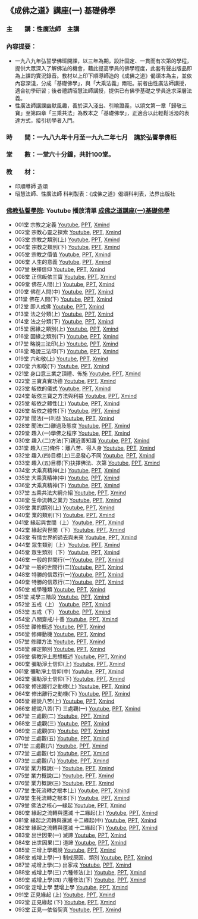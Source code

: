 ## 《成佛之道》講座(一) 基礎佛學

### 主　　講：性廣法師　主講
### 內容提要：
* 一九八九年弘誓學佛班開課，以三年為期，設計固定、一貫而有次第的學程，提供大眾深入了解佛法的機會，藉此提高學員的佛學程度，此套有聲出版品即為上課的實況錄音。教材以上印下順導師造的《成佛之道》偈頌本為主，並依內容深淺，分成「基礎佛學」，與「大乘法義」兩班。前者由性廣法師講授，適合初學研習；後者禮請昭慧法師講授，提供已有佛學基礎之學員進求深層法義。
* 性廣法師講課幽默風趣，善於深入淺出、引喻證義，以頌文第一章「歸敬三寶」至第四章「三乘共法」為教本之「基礎佛學」，正適合以此輕鬆活潑的表達方式，接引初學者入門。

### 時　　間：一九八九年十月至一九九二年七月　講於弘誓學佛班
### 堂　　數：一堂六十分鐘，共計100堂。 
### 教　　材：
* 印順導師 造頌
* 昭慧法師、性廣法師 科判製表：《成佛之道》偈頌科判表，法界出版社
### [佛教弘誓學院](https://www.hongshi.org.tw/): Youtube 播放清單 [成佛之道講座(一)基礎佛學](https://www.youtube.com/playlist?list=PL2VfEBb-UyryY3VUm8r8p74Dm0vH67p5r)
* 001堂 宗教之定義 [Youtube](https://youtu.be/3amaK-rxFLw), [PPT](https://github.com/jlong2024/The-Way-to-Buddhahood-1/raw/main/001/%E5%9F%BA%E7%A4%8E%E4%BD%9B%E5%AD%B8001.pptx), [Xmind](https://github.com/jlong2024/The-Way-to-Buddhahood-1/raw/main/001/%E5%9F%BA%E7%A4%8E%E4%BD%9B%E5%AD%B8001.xmind)
* 002堂 宗教心靈之探索 [Youtube](https://youtu.be/sxy_eNiKc9w), [PPT](https://github.com/jlong2024/The-Way-to-Buddhahood-1/raw/main/002/%E5%9F%BA%E7%A4%8E%E4%BD%9B%E5%AD%B8002.pptx), [Xmind](https://github.com/jlong2024/The-Way-to-Buddhahood-1/raw/main/002/%E5%9F%BA%E7%A4%8E%E4%BD%9B%E5%AD%B8002.xmind)
* 003堂 宗教之類別(上) [Youtube](https://youtu.be/xSEFcyVpC_g), [PPT](https://github.com/jlong2024/The-Way-to-Buddhahood-1/raw/main/003/%E5%9F%BA%E7%A4%8E%E4%BD%9B%E5%AD%B8003.pptx), [Xmind](https://github.com/jlong2024/The-Way-to-Buddhahood-1/raw/main/003/%E5%9F%BA%E7%A4%8E%E4%BD%9B%E5%AD%B8003.xmind)
* 004堂 宗教之類別(下) [Youtube](https://youtu.be/gPlcBUtIqZQ), [PPT](https://github.com/jlong2024/The-Way-to-Buddhahood-1/raw/main/004/%E5%9F%BA%E7%A4%8E%E4%BD%9B%E5%AD%B8004.pptx), [Xmind](https://github.com/jlong2024/The-Way-to-Buddhahood-1/raw/main/004/%E5%9F%BA%E7%A4%8E%E4%BD%9B%E5%AD%B8004.xmind)
* 005堂 宗教之價值 [Youtube](https://youtu.be/-Lxmmp5lMHo), [PPT](https://github.com/jlong2024/The-Way-to-Buddhahood-1/raw/main/005/%E5%9F%BA%E7%A4%8E%E4%BD%9B%E5%AD%B8005.pptx), [Xmind](https://github.com/jlong2024/The-Way-to-Buddhahood-1/raw/main/005/%E5%9F%BA%E7%A4%8E%E4%BD%9B%E5%AD%B8005.xmind)
* 006堂 人生的意義 [Youtube](https://youtu.be/tOXcU1yOQJw), [PPT](https://github.com/jlong2024/The-Way-to-Buddhahood-1/raw/main/006/%E5%9F%BA%E7%A4%8E%E4%BD%9B%E5%AD%B8006.pptx), [Xmind](https://github.com/jlong2024/The-Way-to-Buddhahood-1/raw/main/006/%E5%9F%BA%E7%A4%8E%E4%BD%9B%E5%AD%B8006.xmind)
* 007堂 抉擇信仰 [Youtube](https://youtu.be/8-iGCrLkbi0), [PPT](https://github.com/jlong2024/The-Way-to-Buddhahood-1/raw/main/007/%E5%9F%BA%E7%A4%8E%E4%BD%9B%E5%AD%B8007.pptx), [Xmind](https://github.com/jlong2024/The-Way-to-Buddhahood-1/raw/main/007/%E5%9F%BA%E7%A4%8E%E4%BD%9B%E5%AD%B8007.xmind)
* 008堂 正信皈依三寶 [Youtube](https://youtu.be/_1lxM2M2kRI), [PPT](https://github.com/jlong2024/The-Way-to-Buddhahood-1/raw/main/008/%E5%9F%BA%E7%A4%8E%E4%BD%9B%E5%AD%B8008.pptx), [Xmind](https://github.com/jlong2024/The-Way-to-Buddhahood-1/raw/main/008/%E5%9F%BA%E7%A4%8E%E4%BD%9B%E5%AD%B8008.xmind)
* 009堂 佛在人間(上) [Youtube](https://youtu.be/WIvz_nQAt5U), [PPT](https://github.com/jlong2024/The-Way-to-Buddhahood-1/raw/main/009/%E5%9F%BA%E7%A4%8E%E4%BD%9B%E5%AD%B8009.pptx), [Xmind](https://github.com/jlong2024/The-Way-to-Buddhahood-1/raw/main/009/%E5%9F%BA%E7%A4%8E%E4%BD%9B%E5%AD%B8009.xmind)
* 010堂 佛在人間(中) [Youtube](https://youtu.be/jD8wrgdZ9oE), [PPT](https://github.com/jlong2024/The-Way-to-Buddhahood-1/raw/main/010/%E5%9F%BA%E7%A4%8E%E4%BD%9B%E5%AD%B8010.pptx), [Xmind](https://github.com/jlong2024/The-Way-to-Buddhahood-1/raw/main/010/%E5%9F%BA%E7%A4%8E%E4%BD%9B%E5%AD%B8010.xmind)
* 011堂 佛在人間(下) [Youtube](https://youtu.be/A0HiV_TTZvA), [PPT](https://github.com/jlong2024/The-Way-to-Buddhahood-1/raw/main/011/%E5%9F%BA%E7%A4%8E%E4%BD%9B%E5%AD%B8011.pptx), [Xmind](https://github.com/jlong2024/The-Way-to-Buddhahood-1/raw/main/011/%E5%9F%BA%E7%A4%8E%E4%BD%9B%E5%AD%B8011.xmind)
* 012堂 即人成佛 [Youtube](https://youtu.be/owXZShLTj4g), [PPT](https://github.com/jlong2024/The-Way-to-Buddhahood-1/raw/main/012/%E5%9F%BA%E7%A4%8E%E4%BD%9B%E5%AD%B8012.pptx), [Xmind](https://github.com/jlong2024/The-Way-to-Buddhahood-1/raw/main/012/%E5%9F%BA%E7%A4%8E%E4%BD%9B%E5%AD%B8012.xmind)
* 013堂 法之分類(上) [Youtube](https://youtu.be/3IvTO-dYJsI), [PPT](https://github.com/jlong2024/The-Way-to-Buddhahood-1/raw/main/013/%E5%9F%BA%E7%A4%8E%E4%BD%9B%E5%AD%B8013.pptx), [Xmind](https://github.com/jlong2024/The-Way-to-Buddhahood-1/raw/main/013/%E5%9F%BA%E7%A4%8E%E4%BD%9B%E5%AD%B8013.xmind)
* 014堂 法之分類(下) [Youtube](https://youtu.be/OtUfVsW8N8c), [PPT](https://github.com/jlong2024/The-Way-to-Buddhahood-1/raw/main/014/%E5%9F%BA%E7%A4%8E%E4%BD%9B%E5%AD%B8014.pptx), [Xmind](https://github.com/jlong2024/The-Way-to-Buddhahood-1/raw/main/014/%E5%9F%BA%E7%A4%8E%E4%BD%9B%E5%AD%B8014.xmind)
* 015堂 因緣之類別(上) [Youtube](https://youtu.be/ZYAPybOEbhM), [PPT](https://github.com/jlong2024/The-Way-to-Buddhahood-1/raw/main/015/%E5%9F%BA%E7%A4%8E%E4%BD%9B%E5%AD%B8015.pptx), [Xmind](https://github.com/jlong2024/The-Way-to-Buddhahood-1/raw/main/015/%E5%9F%BA%E7%A4%8E%E4%BD%9B%E5%AD%B8015.xmind)
* 016堂 因緣之類別(下) [Youtube](https://youtu.be/UiuFaVb1oC0), [PPT](https://github.com/jlong2024/The-Way-to-Buddhahood-1/raw/main/016/%E5%9F%BA%E7%A4%8E%E4%BD%9B%E5%AD%B8016.pptx), [Xmind](https://github.com/jlong2024/The-Way-to-Buddhahood-1/raw/main/016/%E5%9F%BA%E7%A4%8E%E4%BD%9B%E5%AD%B8016.xmind)
* 017堂 略說三法印(上) [Youtube](https://youtu.be/RG0YpsuROa8), [PPT](https://github.com/jlong2024/The-Way-to-Buddhahood-1/raw/main/017/%E5%9F%BA%E7%A4%8E%E4%BD%9B%E5%AD%B8017.pptx), [Xmind](https://github.com/jlong2024/The-Way-to-Buddhahood-1/raw/main/017/%E5%9F%BA%E7%A4%8E%E4%BD%9B%E5%AD%B8017.xmind)
* 018堂 略說三法印(下) [Youtube](https://youtu.be/chnJ4Nja0iw), [PPT](https://github.com/jlong2024/The-Way-to-Buddhahood-1/raw/main/018/%E5%9F%BA%E7%A4%8E%E4%BD%9B%E5%AD%B8018.pptx), [Xmind](https://github.com/jlong2024/The-Way-to-Buddhahood-1/raw/main/018/%E5%9F%BA%E7%A4%8E%E4%BD%9B%E5%AD%B8018.xmind)
* 019堂 六和敬(上) [Youtube](https://youtu.be/Btx6XhyGeEM), [PPT](https://github.com/jlong2024/The-Way-to-Buddhahood-1/raw/main/019/%E5%9F%BA%E7%A4%8E%E4%BD%9B%E5%AD%B8019.pptx), [Xmind](https://github.com/jlong2024/The-Way-to-Buddhahood-1/raw/main/019/%E5%9F%BA%E7%A4%8E%E4%BD%9B%E5%AD%B8019.xmind)
* 020堂 六和敬(下) [Youtube](https://youtu.be/fDxIRisJZXQ), [PPT](https://github.com/jlong2024/The-Way-to-Buddhahood-1/raw/main/020/%E5%9F%BA%E7%A4%8E%E4%BD%9B%E5%AD%B8020.pptx), [Xmind](https://github.com/jlong2024/The-Way-to-Buddhahood-1/raw/main/020/%E5%9F%BA%E7%A4%8E%E4%BD%9B%E5%AD%B8020.xmind)
* 021堂 身口意三業之頂禮、佈施 [Youtube](https://youtu.be/0UoZO58trLM), [PPT](https://github.com/jlong2024/The-Way-to-Buddhahood-1/raw/main/021/%E5%9F%BA%E7%A4%8E%E4%BD%9B%E5%AD%B8021.pptx), [Xmind](https://github.com/jlong2024/The-Way-to-Buddhahood-1/raw/main/021/%E5%9F%BA%E7%A4%8E%E4%BD%9B%E5%AD%B8021.xmind)
* 022堂 三寶真實功德 [Youtube](https://youtu.be/cuoXL80-15k), [PPT](https://github.com/jlong2024/The-Way-to-Buddhahood-1/raw/main/022/%E5%9F%BA%E7%A4%8E%E4%BD%9B%E5%AD%B8022.pptx), [Xmind](https://github.com/jlong2024/The-Way-to-Buddhahood-1/raw/main/022/%E5%9F%BA%E7%A4%8E%E4%BD%9B%E5%AD%B8022.xmind)
* 023堂 皈依的儀式 [Youtube](https://youtu.be/88CKVDY2mq8), [PPT](https://github.com/jlong2024/The-Way-to-Buddhahood-1/raw/main/023/%E5%9F%BA%E7%A4%8E%E4%BD%9B%E5%AD%B8023.pptx), [Xmind](https://github.com/jlong2024/The-Way-to-Buddhahood-1/raw/main/023/%E5%9F%BA%E7%A4%8E%E4%BD%9B%E5%AD%B8023.xmind)
* 024堂 皈依三寶之方法與利益 [Youtube](https://youtu.be/Kdk_Nu_YzSg), [PPT](https://github.com/jlong2024/The-Way-to-Buddhahood-1/raw/main/024/%E5%9F%BA%E7%A4%8E%E4%BD%9B%E5%AD%B8024.pptx), [Xmind](https://github.com/jlong2024/The-Way-to-Buddhahood-1/raw/main/024/%E5%9F%BA%E7%A4%8E%E4%BD%9B%E5%AD%B8024.xmind)
* 025堂 皈依之體性(上) [Youtube](https://youtu.be/Hty9P7uPEms), [PPT](https://github.com/jlong2024/The-Way-to-Buddhahood-1/raw/main/025/%E5%9F%BA%E7%A4%8E%E4%BD%9B%E5%AD%B8025.pptx), [Xmind](https://github.com/jlong2024/The-Way-to-Buddhahood-1/raw/main/025/%E5%9F%BA%E7%A4%8E%E4%BD%9B%E5%AD%B8025.xmind)
* 026堂 皈依之體性(下) [Youtube](https://youtu.be/Zj4ahVBkqVs), [PPT](https://github.com/jlong2024/The-Way-to-Buddhahood-1/raw/main/026/%E5%9F%BA%E7%A4%8E%E4%BD%9B%E5%AD%B8026.pptx), [Xmind](https://github.com/jlong2024/The-Way-to-Buddhahood-1/raw/main/026/%E5%9F%BA%E7%A4%8E%E4%BD%9B%E5%AD%B8026.xmind)
* 027堂 聞法(一)利益 [Youtube](https://youtu.be/DToyXZTUiDk), [PPT](https://github.com/jlong2024/The-Way-to-Buddhahood-1/raw/main/027/%E5%9F%BA%E7%A4%8E%E4%BD%9B%E5%AD%B8027.pptx), [Xmind](https://github.com/jlong2024/The-Way-to-Buddhahood-1/raw/main/027/%E5%9F%BA%E7%A4%8E%E4%BD%9B%E5%AD%B8027.xmind)
* 028堂 聞法(二)離過及態度 [Youtube](https://youtu.be/3GylQCQHbdo), [PPT](https://github.com/jlong2024/The-Way-to-Buddhahood-1/raw/main/028/%E5%9F%BA%E7%A4%8E%E4%BD%9B%E5%AD%B8028.pptx), [Xmind](https://github.com/jlong2024/The-Way-to-Buddhahood-1/raw/main/028/%E5%9F%BA%E7%A4%8E%E4%BD%9B%E5%AD%B8028.xmind)
* 029堂 趣入(一)學佛之程序 [Youtube](https://youtu.be/I71blNol-YM), [PPT](https://github.com/jlong2024/The-Way-to-Buddhahood-1/raw/main/029/%E5%9F%BA%E7%A4%8E%E4%BD%9B%E5%AD%B8029.pptx), [Xmind](https://github.com/jlong2024/The-Way-to-Buddhahood-1/raw/main/029/%E5%9F%BA%E7%A4%8E%E4%BD%9B%E5%AD%B8029.xmind)
* 030堂 趣入(二)方法(下)親近善知識 [Youtube](https://youtu.be/NrPiDFoqTK0), [PPT](https://github.com/jlong2024/The-Way-to-Buddhahood-1/raw/main/030/%E5%9F%BA%E7%A4%8E%E4%BD%9B%E5%AD%B8030.pptx), [Xmind](https://github.com/jlong2024/The-Way-to-Buddhahood-1/raw/main/030/%E5%9F%BA%E7%A4%8E%E4%BD%9B%E5%AD%B8030.xmind)
* 031堂 趣入(三)條件：離八苦、得人身 [Youtube](https://youtu.be/T8dPoviUFX8), [PPT](https://github.com/jlong2024/The-Way-to-Buddhahood-1/raw/main/031/%E5%9F%BA%E7%A4%8E%E4%BD%9B%E5%AD%B8031.pptx), [Xmind](https://github.com/jlong2024/The-Way-to-Buddhahood-1/raw/main/031/%E5%9F%BA%E7%A4%8E%E4%BD%9B%E5%AD%B8031.xmind)
* 032堂 趣入(四)目標(上)三品發心不同 [Youtube](https://youtu.be/RT_EjyZ5oHE), [PPT](https://github.com/jlong2024/The-Way-to-Buddhahood-1/raw/main/032/%E5%9F%BA%E7%A4%8E%E4%BD%9B%E5%AD%B8032.pptx), [Xmind](https://github.com/jlong2024/The-Way-to-Buddhahood-1/raw/main/032/%E5%9F%BA%E7%A4%8E%E4%BD%9B%E5%AD%B8032.xmind)
* 033堂 趣入(五)目標(下)抉擇佛法、次第 [Youtube](https://youtu.be/w0cpPTWrWS4), [PPT](https://github.com/jlong2024/The-Way-to-Buddhahood-1/raw/main/033/%E5%9F%BA%E7%A4%8E%E4%BD%9B%E5%AD%B8033.pptx), [Xmind](https://github.com/jlong2024/The-Way-to-Buddhahood-1/raw/main/033/%E5%9F%BA%E7%A4%8E%E4%BD%9B%E5%AD%B8033.xmind)
* 034堂 大乘真精神(上) [Youtube](https://youtu.be/5Z3M8ed3jtQ), [PPT](https://github.com/jlong2024/The-Way-to-Buddhahood-1/raw/main/034/%E5%9F%BA%E7%A4%8E%E4%BD%9B%E5%AD%B8034.pptx), [Xmind](https://github.com/jlong2024/The-Way-to-Buddhahood-1/raw/main/034/%E5%9F%BA%E7%A4%8E%E4%BD%9B%E5%AD%B8034.xmind)
* 035堂 大乘真精神(中) [Youtube](https://youtu.be/AjFAyfnBrdQ), [PPT](https://github.com/jlong2024/The-Way-to-Buddhahood-1/raw/main/035/%E5%9F%BA%E7%A4%8E%E4%BD%9B%E5%AD%B8035.pptx), [Xmind](https://github.com/jlong2024/The-Way-to-Buddhahood-1/raw/main/035/%E5%9F%BA%E7%A4%8E%E4%BD%9B%E5%AD%B8035.xmind)
* 036堂 大乘真精神(下) [Youtube](https://youtu.be/LULEZ9GqGVs), [PPT](https://github.com/jlong2024/The-Way-to-Buddhahood-1/raw/main/036/%E5%9F%BA%E7%A4%8E%E4%BD%9B%E5%AD%B8036.pptx), [Xmind](https://github.com/jlong2024/The-Way-to-Buddhahood-1/raw/main/036/%E5%9F%BA%E7%A4%8E%E4%BD%9B%E5%AD%B8036.xmind)
* 037堂 五乘共法大綱介紹 [Youtube](https://youtu.be/JZQKOHWJzGI), [PPT](https://github.com/jlong2024/The-Way-to-Buddhahood-1/raw/main/037/%E5%9F%BA%E7%A4%8E%E4%BD%9B%E5%AD%B8037.pptx), [Xmind](https://github.com/jlong2024/The-Way-to-Buddhahood-1/raw/main/037/%E5%9F%BA%E7%A4%8E%E4%BD%9B%E5%AD%B8037.xmind)
* 038堂 生命流轉之業力 [Youtube](https://youtu.be/786KRDZfXNA), [PPT](https://github.com/jlong2024/The-Way-to-Buddhahood-1/raw/main/038/%E5%9F%BA%E7%A4%8E%E4%BD%9B%E5%AD%B8038.pptx), [Xmind](https://github.com/jlong2024/The-Way-to-Buddhahood-1/raw/main/038/%E5%9F%BA%E7%A4%8E%E4%BD%9B%E5%AD%B8038.xmind)
* 039堂 業的類別(上) [Youtube](https://youtu.be/nCoDthzJSe8), [PPT](https://github.com/jlong2024/The-Way-to-Buddhahood-1/raw/main/039/%E5%9F%BA%E7%A4%8E%E4%BD%9B%E5%AD%B8039.pptx), [Xmind](https://github.com/jlong2024/The-Way-to-Buddhahood-1/raw/main/039/%E5%9F%BA%E7%A4%8E%E4%BD%9B%E5%AD%B8039.xmind)
* 040堂 業的類別(下) [Youtube](https://youtu.be/kiPSlAI6fSQ), [PPT](https://github.com/jlong2024/The-Way-to-Buddhahood-1/raw/main/040/%E5%9F%BA%E7%A4%8E%E4%BD%9B%E5%AD%B8040.pptx), [Xmind](https://github.com/jlong2024/The-Way-to-Buddhahood-1/raw/main/040/%E5%9F%BA%E7%A4%8E%E4%BD%9B%E5%AD%B8040.xmind)
* 041堂 緣起與世間（上）[Youtube](https://youtu.be/9hTQzgyqiKc), [PPT](https://github.com/jlong2024/The-Way-to-Buddhahood-1/raw/main/041/%E5%9F%BA%E7%A4%8E%E4%BD%9B%E5%AD%B8041.pptx), [Xmind](https://github.com/jlong2024/The-Way-to-Buddhahood-1/raw/main/041/%E5%9F%BA%E7%A4%8E%E4%BD%9B%E5%AD%B8041.xmind)
* 042堂 緣起與世間（下）[Youtube](https://youtu.be/-CZnh1KvYac), [PPT](https://github.com/jlong2024/The-Way-to-Buddhahood-1/raw/main/042/%E5%9F%BA%E7%A4%8E%E4%BD%9B%E5%AD%B8042.pptx), [Xmind](https://github.com/jlong2024/The-Way-to-Buddhahood-1/raw/main/042/%E5%9F%BA%E7%A4%8E%E4%BD%9B%E5%AD%B8042.xmind)
* 043堂 有情世界的過去與未來 [Youtube](https://youtu.be/Vqy-11Slq8s), [PPT](https://github.com/jlong2024/The-Way-to-Buddhahood-1/raw/main/043/%E5%9F%BA%E7%A4%8E%E4%BD%9B%E5%AD%B8043.pptx), [Xmind](https://github.com/jlong2024/The-Way-to-Buddhahood-1/raw/main/043/%E5%9F%BA%E7%A4%8E%E4%BD%9B%E5%AD%B8043.xmind)
* 044堂 眾生類別（上）[Youtube](https://youtu.be/0pPjMDu0Yk8), [PPT](https://github.com/jlong2024/The-Way-to-Buddhahood-1/raw/main/044/%E5%9F%BA%E7%A4%8E%E4%BD%9B%E5%AD%B8044.pptx), [Xmind](https://github.com/jlong2024/The-Way-to-Buddhahood-1/raw/main/044/%E5%9F%BA%E7%A4%8E%E4%BD%9B%E5%AD%B8044.xmind)
* 045堂 眾生類別（下）[Youtube](https://youtu.be/UVi4cfHqCTM), [PPT](https://github.com/jlong2024/The-Way-to-Buddhahood-1/raw/main/045/%E5%9F%BA%E7%A4%8E%E4%BD%9B%E5%AD%B8045.pptx), [Xmind](https://github.com/jlong2024/The-Way-to-Buddhahood-1/raw/main/045/%E5%9F%BA%E7%A4%8E%E4%BD%9B%E5%AD%B8045.xmind)
* 046堂 一般的世間行(一)[Youtube](https://youtu.be/_YWS5KcyBYY), [PPT](https://github.com/jlong2024/The-Way-to-Buddhahood-1/raw/main/046/%E5%9F%BA%E7%A4%8E%E4%BD%9B%E5%AD%B8046.pptx), [Xmind](https://github.com/jlong2024/The-Way-to-Buddhahood-1/raw/main/046/%E5%9F%BA%E7%A4%8E%E4%BD%9B%E5%AD%B8046.xmind)
* 047堂 一般的世間行(二)[Youtube](https://youtu.be/eAjyKQ8rEiA), [PPT](https://github.com/jlong2024/The-Way-to-Buddhahood-1/raw/main/047/%E5%9F%BA%E7%A4%8E%E4%BD%9B%E5%AD%B8047.pptx), [Xmind](https://github.com/jlong2024/The-Way-to-Buddhahood-1/raw/main/047/%E5%9F%BA%E7%A4%8E%E4%BD%9B%E5%AD%B8047.xmind)
* 048堂 特勝的信眾行(一)[Youtube](https://youtu.be/4D2JpzdIN-U), [PPT](https://github.com/jlong2024/The-Way-to-Buddhahood-1/raw/main/048/%E5%9F%BA%E7%A4%8E%E4%BD%9B%E5%AD%B8048.pptx), [Xmind](https://github.com/jlong2024/The-Way-to-Buddhahood-1/raw/main/048/%E5%9F%BA%E7%A4%8E%E4%BD%9B%E5%AD%B8048.xmind)
* 049堂 特勝的信眾行(二)[Youtube](https://youtu.be/cIwok8tqGig), [PPT](https://github.com/jlong2024/The-Way-to-Buddhahood-1/raw/main/049/%E5%9F%BA%E7%A4%8E%E4%BD%9B%E5%AD%B8049.pptx), [Xmind](https://github.com/jlong2024/The-Way-to-Buddhahood-1/raw/main/049/%E5%9F%BA%E7%A4%8E%E4%BD%9B%E5%AD%B8049.xmind)
* 050堂 戒學種類 [Youtube](https://youtu.be/PNLaBWqEXww), [PPT](https://github.com/jlong2024/The-Way-to-Buddhahood-1/raw/main/050/%E5%9F%BA%E7%A4%8E%E4%BD%9B%E5%AD%B8050.pptx), [Xmind](https://github.com/jlong2024/The-Way-to-Buddhahood-1/raw/main/050/%E5%9F%BA%E7%A4%8E%E4%BD%9B%E5%AD%B8050.xmind)
* 051堂 戒學三階段 [Youtube](https://youtu.be/hXN135GNQ7E), [PPT](https://github.com/jlong2024/The-Way-to-Buddhahood-1/raw/main/051/%E5%9F%BA%E7%A4%8E%E4%BD%9B%E5%AD%B8051.pptx), [Xmind](https://github.com/jlong2024/The-Way-to-Buddhahood-1/raw/main/051/%E5%9F%BA%E7%A4%8E%E4%BD%9B%E5%AD%B8051.xmind)
* 052堂 五戒（上） [Youtube](https://youtu.be/STz0xahaup8), [PPT](https://github.com/jlong2024/The-Way-to-Buddhahood-1/raw/main/052/%E5%9F%BA%E7%A4%8E%E4%BD%9B%E5%AD%B8052.pptx), [Xmind](https://github.com/jlong2024/The-Way-to-Buddhahood-1/raw/main/052/%E5%9F%BA%E7%A4%8E%E4%BD%9B%E5%AD%B8052.xmind)
* 053堂 五戒（下） [Youtube](https://youtu.be/QjnXvGT8GQY), [PPT](https://github.com/jlong2024/The-Way-to-Buddhahood-1/raw/main/053/%E5%9F%BA%E7%A4%8E%E4%BD%9B%E5%AD%B8053.pptx), [Xmind](https://github.com/jlong2024/The-Way-to-Buddhahood-1/raw/main/053/%E5%9F%BA%E7%A4%8E%E4%BD%9B%E5%AD%B8053.xmind)
* 054堂 八關齋戒/十善 [Youtube](https://youtu.be/rXszEsTGO_E), [PPT](https://github.com/jlong2024/The-Way-to-Buddhahood-1/raw/main/054/%E5%9F%BA%E7%A4%8E%E4%BD%9B%E5%AD%B8054.pptx), [Xmind](https://github.com/jlong2024/The-Way-to-Buddhahood-1/raw/main/054/%E5%9F%BA%E7%A4%8E%E4%BD%9B%E5%AD%B8054.xmind)
* 055堂 禪修概述 [Youtube](https://youtu.be/1wTa1BGV4zo), [PPT](https://github.com/jlong2024/The-Way-to-Buddhahood-1/raw/main/055/%E5%9F%BA%E7%A4%8E%E4%BD%9B%E5%AD%B8055.pptx), [Xmind](https://github.com/jlong2024/The-Way-to-Buddhahood-1/raw/main/055/%E5%9F%BA%E7%A4%8E%E4%BD%9B%E5%AD%B8055.xmind)
* 056堂 修禪動機 [Youtube](https://youtu.be/MNbF7V6IXI0), [PPT](https://github.com/jlong2024/The-Way-to-Buddhahood-1/raw/main/056/%E5%9F%BA%E7%A4%8E%E4%BD%9B%E5%AD%B8056.pptx), [Xmind](https://github.com/jlong2024/The-Way-to-Buddhahood-1/raw/main/056/%E5%9F%BA%E7%A4%8E%E4%BD%9B%E5%AD%B8056.xmind)
* 057堂 修禪方法 [Youtube](https://youtu.be/giR-dCHPq0M), [PPT](https://github.com/jlong2024/The-Way-to-Buddhahood-1/raw/main/057/%E5%9F%BA%E7%A4%8E%E4%BD%9B%E5%AD%B8057.pptx), [Xmind](https://github.com/jlong2024/The-Way-to-Buddhahood-1/raw/main/057/%E5%9F%BA%E7%A4%8E%E4%BD%9B%E5%AD%B8057.xmind)
* 058堂 禪定類別 [Youtube](https://youtu.be/oKY_Ho4K-Is), [PPT](https://github.com/jlong2024/The-Way-to-Buddhahood-1/raw/main/058/%E5%9F%BA%E7%A4%8E%E4%BD%9B%E5%AD%B8058.pptx), [Xmind](https://github.com/jlong2024/The-Way-to-Buddhahood-1/raw/main/058/%E5%9F%BA%E7%A4%8E%E4%BD%9B%E5%AD%B8058.xmind)
* 059堂 佛教淨土思想概述 [Youtube](https://youtu.be/2imRxQsDVsI), [PPT](https://github.com/jlong2024/The-Way-to-Buddhahood-1/raw/main/059/%E5%9F%BA%E7%A4%8E%E4%BD%9B%E5%AD%B8059.pptx), [Xmind](https://github.com/jlong2024/The-Way-to-Buddhahood-1/raw/main/059/%E5%9F%BA%E7%A4%8E%E4%BD%9B%E5%AD%B8059.xmind)
* 060堂 彌勒淨土信仰(上) [Youtube](https://youtu.be/y2NN7H4NtAs), [PPT](https://github.com/jlong2024/The-Way-to-Buddhahood-1/raw/main/060/%E5%9F%BA%E7%A4%8E%E4%BD%9B%E5%AD%B8060.pptx), [Xmind](https://github.com/jlong2024/The-Way-to-Buddhahood-1/raw/main/060/%E5%9F%BA%E7%A4%8E%E4%BD%9B%E5%AD%B8060.xmind)
* 061堂 彌勒淨土信仰(中) [Youtube](https://youtu.be/-8VmlOGgXdA), [PPT](https://github.com/jlong2024/The-Way-to-Buddhahood-1/raw/main/061/%E5%9F%BA%E7%A4%8E%E4%BD%9B%E5%AD%B8061.pptx), [Xmind](https://github.com/jlong2024/The-Way-to-Buddhahood-1/raw/main/061/%E5%9F%BA%E7%A4%8E%E4%BD%9B%E5%AD%B8061.xmind)
* 062堂 彌勒淨土信仰(下) [Youtube](https://youtu.be/axJUFwQun98), [PPT](https://github.com/jlong2024/The-Way-to-Buddhahood-1/raw/main/062/%E5%9F%BA%E7%A4%8E%E4%BD%9B%E5%AD%B8062.pptx), [Xmind](https://github.com/jlong2024/The-Way-to-Buddhahood-1/raw/main/062/%E5%9F%BA%E7%A4%8E%E4%BD%9B%E5%AD%B8062.xmind)
* 063堂 修出離行之動機(上) [Youtube](https://youtu.be/kvWWs-iDq5A), [PPT](https://github.com/jlong2024/The-Way-to-Buddhahood-1/raw/main/063/%E5%9F%BA%E7%A4%8E%E4%BD%9B%E5%AD%B8063.pptx), [Xmind](https://github.com/jlong2024/The-Way-to-Buddhahood-1/raw/main/063/%E5%9F%BA%E7%A4%8E%E4%BD%9B%E5%AD%B8063.xmind)
* 064堂 修出離行之動機(下) [Youtube](https://youtu.be/7gBF1SSHyHQ), [PPT](https://github.com/jlong2024/The-Way-to-Buddhahood-1/raw/main/064/%E5%9F%BA%E7%A4%8E%E4%BD%9B%E5%AD%B8064.pptx), [Xmind](https://github.com/jlong2024/The-Way-to-Buddhahood-1/raw/main/064/%E5%9F%BA%E7%A4%8E%E4%BD%9B%E5%AD%B8064.xmind)
* 065堂 總說八苦(上) [Youtube](https://youtu.be/6sDIv4zpLu0), [PPT](https://github.com/jlong2024/The-Way-to-Buddhahood-1/raw/main/065/%E5%9F%BA%E7%A4%8E%E4%BD%9B%E5%AD%B8065.pptx), [Xmind](https://github.com/jlong2024/The-Way-to-Buddhahood-1/raw/main/065/%E5%9F%BA%E7%A4%8E%E4%BD%9B%E5%AD%B8065.xmind)
* 066堂 總說八苦(下) 三處觀(一) [Youtube](https://youtu.be/9iGUXGnfujw), [PPT](https://github.com/jlong2024/The-Way-to-Buddhahood-1/raw/main/066/%E5%9F%BA%E7%A4%8E%E4%BD%9B%E5%AD%B8066.pptx), [Xmind](https://github.com/jlong2024/The-Way-to-Buddhahood-1/raw/main/066/%E5%9F%BA%E7%A4%8E%E4%BD%9B%E5%AD%B8066.xmind)
* 067堂 三處觀(二) [Youtube](https://youtu.be/REPSeuGcbxE), [PPT](https://github.com/jlong2024/The-Way-to-Buddhahood-1/raw/main/067/%E5%9F%BA%E7%A4%8E%E4%BD%9B%E5%AD%B8067.pptx), [Xmind](https://github.com/jlong2024/The-Way-to-Buddhahood-1/raw/main/067/%E5%9F%BA%E7%A4%8E%E4%BD%9B%E5%AD%B8067.xmind)
* 068堂 三處觀(三) [Youtube](https://youtu.be/mvTatCeVB88), [PPT](https://github.com/jlong2024/The-Way-to-Buddhahood-1/raw/main/068/%E5%9F%BA%E7%A4%8E%E4%BD%9B%E5%AD%B8068.pptx), [Xmind](https://github.com/jlong2024/The-Way-to-Buddhahood-1/raw/main/068/%E5%9F%BA%E7%A4%8E%E4%BD%9B%E5%AD%B8068.xmind)
* 069堂 三處觀(四) [Youtube](https://youtu.be/s-Tz2bHnC8c), [PPT](https://github.com/jlong2024/The-Way-to-Buddhahood-1/raw/main/069/%E5%9F%BA%E7%A4%8E%E4%BD%9B%E5%AD%B8069.pptx), [Xmind](https://github.com/jlong2024/The-Way-to-Buddhahood-1/raw/main/069/%E5%9F%BA%E7%A4%8E%E4%BD%9B%E5%AD%B8069.xmind)
* 070堂 三處觀(五) [Youtube](https://youtu.be/GHdRNq1j9Ic), [PPT](https://github.com/jlong2024/The-Way-to-Buddhahood-1/raw/main/070/%E5%9F%BA%E7%A4%8E%E4%BD%9B%E5%AD%B8070.pptx), [Xmind](https://github.com/jlong2024/The-Way-to-Buddhahood-1/raw/main/070/%E5%9F%BA%E7%A4%8E%E4%BD%9B%E5%AD%B8070.xmind)
* 071堂 三處觀(六) [Youtube](https://youtu.be/QC4wIj_pwkk), [PPT](https://github.com/jlong2024/The-Way-to-Buddhahood-1/raw/main/071/%E5%9F%BA%E7%A4%8E%E4%BD%9B%E5%AD%B8071.pptx), [Xmind](https://github.com/jlong2024/The-Way-to-Buddhahood-1/raw/main/071/%E5%9F%BA%E7%A4%8E%E4%BD%9B%E5%AD%B8071.xmind)
* 072堂 三處觀(七) [Youtube](https://youtu.be/xqvqqa6kORs), [PPT](https://github.com/jlong2024/The-Way-to-Buddhahood-1/raw/main/072/%E5%9F%BA%E7%A4%8E%E4%BD%9B%E5%AD%B8072.pptx), [Xmind](https://github.com/jlong2024/The-Way-to-Buddhahood-1/raw/main/072/%E5%9F%BA%E7%A4%8E%E4%BD%9B%E5%AD%B8072.xmind)
* 073堂 三處觀(八) [Youtube](https://youtu.be/vyFJrogPF1I), [PPT](https://github.com/jlong2024/The-Way-to-Buddhahood-1/raw/main/073/%E5%9F%BA%E7%A4%8E%E4%BD%9B%E5%AD%B8073.pptx), [Xmind](https://github.com/jlong2024/The-Way-to-Buddhahood-1/raw/main/073/%E5%9F%BA%E7%A4%8E%E4%BD%9B%E5%AD%B8073.xmind)
* 074堂 業力概說(一) [Youtube](https://youtu.be/dGIgIXOYuFU), [PPT](https://github.com/jlong2024/The-Way-to-Buddhahood-1/raw/main/074/%E5%9F%BA%E7%A4%8E%E4%BD%9B%E5%AD%B8074.pptx), [Xmind](https://github.com/jlong2024/The-Way-to-Buddhahood-1/raw/main/074/%E5%9F%BA%E7%A4%8E%E4%BD%9B%E5%AD%B8074.xmind)
* 075堂 業力概說(二) [Youtube](https://youtu.be/vyFJrogPF1I), [PPT](https://github.com/jlong2024/The-Way-to-Buddhahood-1/raw/main/075/%E5%9F%BA%E7%A4%8E%E4%BD%9B%E5%AD%B8075.pptx), [Xmind](https://github.com/jlong2024/The-Way-to-Buddhahood-1/raw/main/075/%E5%9F%BA%E7%A4%8E%E4%BD%9B%E5%AD%B8075.xmind)
* 076堂 業力概說(三) [Youtube](https://youtu.be/zVntdmWC7Lc), [PPT](https://github.com/jlong2024/The-Way-to-Buddhahood-1/raw/main/076/%E5%9F%BA%E7%A4%8E%E4%BD%9B%E5%AD%B8076.pptx), [Xmind](https://github.com/jlong2024/The-Way-to-Buddhahood-1/raw/main/076/%E5%9F%BA%E7%A4%8E%E4%BD%9B%E5%AD%B8076.xmind)
* 077堂 生死流轉之根本(上) [Youtube](https://youtu.be/QXy4sdcG4Qo), [PPT](https://github.com/jlong2024/The-Way-to-Buddhahood-1/raw/main/077/%E5%9F%BA%E7%A4%8E%E4%BD%9B%E5%AD%B8077.pptx), [Xmind](https://github.com/jlong2024/The-Way-to-Buddhahood-1/raw/main/077/%E5%9F%BA%E7%A4%8E%E4%BD%9B%E5%AD%B8077.xmind)
* 078堂 生死流轉之根本(下) [Youtube](https://youtu.be/B7speyllXC8), [PPT](https://github.com/jlong2024/The-Way-to-Buddhahood-1/raw/main/078/%E5%9F%BA%E7%A4%8E%E4%BD%9B%E5%AD%B8078.pptx), [Xmind](https://github.com/jlong2024/The-Way-to-Buddhahood-1/raw/main/078/%E5%9F%BA%E7%A4%8E%E4%BD%9B%E5%AD%B8078.xmind)
* 079堂 佛法之核心—緣起 [Youtube](https://youtu.be/Jqm2dx9-nTc), [PPT](https://github.com/jlong2024/The-Way-to-Buddhahood-1/raw/main/079/%E5%9F%BA%E7%A4%8E%E4%BD%9B%E5%AD%B8079.pptx), [Xmind](https://github.com/jlong2024/The-Way-to-Buddhahood-1/raw/main/079/%E5%9F%BA%E7%A4%8E%E4%BD%9B%E5%AD%B8079.xmind)
* 080堂 緣起之流轉與還滅 十二緣起(上) [Youtube](https://youtu.be/C5Jgre_bqkU), [PPT](https://github.com/jlong2024/The-Way-to-Buddhahood-1/raw/main/080/%E5%9F%BA%E7%A4%8E%E4%BD%9B%E5%AD%B8080.pptx), [Xmind](https://github.com/jlong2024/The-Way-to-Buddhahood-1/raw/main/080/%E5%9F%BA%E7%A4%8E%E4%BD%9B%E5%AD%B8080.xmind)
* 081堂 緣起之流轉與還滅 十二緣起(中) [Youtube](https://youtu.be/KgJcm2gq7rE), [PPT](https://github.com/jlong2024/The-Way-to-Buddhahood-1/raw/main/081/%E5%9F%BA%E7%A4%8E%E4%BD%9B%E5%AD%B8081.pptx), [Xmind](https://github.com/jlong2024/The-Way-to-Buddhahood-1/raw/main/081/%E5%9F%BA%E7%A4%8E%E4%BD%9B%E5%AD%B8081.xmind)
* 082堂 緣起之流轉與還滅 十二緣起(下) [Youtube](https://youtu.be/MhgUvfy2u4M), [PPT](https://github.com/jlong2024/The-Way-to-Buddhahood-1/raw/main/082/%E5%9F%BA%E7%A4%8E%E4%BD%9B%E5%AD%B8082.pptx), [Xmind](https://github.com/jlong2024/The-Way-to-Buddhahood-1/raw/main/082/%E5%9F%BA%E7%A4%8E%E4%BD%9B%E5%AD%B8082.xmind)
* 083堂 出世因果(一) 滅諦 [Youtube](https://youtu.be/rXRlTupDYuU), [PPT](https://github.com/jlong2024/The-Way-to-Buddhahood-1/raw/main/083/%E5%9F%BA%E7%A4%8E%E4%BD%9B%E5%AD%B8083.pptx), [Xmind](https://github.com/jlong2024/The-Way-to-Buddhahood-1/raw/main/083/%E5%9F%BA%E7%A4%8E%E4%BD%9B%E5%AD%B8083.xmind)
* 084堂 出世因果(二) 道諦 [Youtube](https://youtu.be/8HMrswXRF0A), [PPT](https://github.com/jlong2024/The-Way-to-Buddhahood-1/raw/main/084/%E5%9F%BA%E7%A4%8E%E4%BD%9B%E5%AD%B8084.pptx), [Xmind](https://github.com/jlong2024/The-Way-to-Buddhahood-1/raw/main/084/%E5%9F%BA%E7%A4%8E%E4%BD%9B%E5%AD%B8084.xmind)
* 085堂 三增上學概說 [Youtube](https://youtu.be/fugCuiMi_ak), [PPT](https://github.com/jlong2024/The-Way-to-Buddhahood-1/raw/main/085/%E5%9F%BA%E7%A4%8E%E4%BD%9B%E5%AD%B8085.pptx), [Xmind](https://github.com/jlong2024/The-Way-to-Buddhahood-1/raw/main/085/%E5%9F%BA%E7%A4%8E%E4%BD%9B%E5%AD%B8085.xmind)
* 086堂 戒增上學(一) 制戒原因、類別 [Youtube](https://youtu.be/t1TLEV-fRBM), [PPT](https://github.com/jlong2024/The-Way-to-Buddhahood-1/raw/main/086/%E5%9F%BA%E7%A4%8E%E4%BD%9B%E5%AD%B8086.pptx), [Xmind](https://github.com/jlong2024/The-Way-to-Buddhahood-1/raw/main/086/%E5%9F%BA%E7%A4%8E%E4%BD%9B%E5%AD%B8086.xmind)
* 087堂 戒增上學(二) 出家戒 [Youtube](https://youtu.be/PuMBaOqf3Mk), [PPT](https://github.com/jlong2024/The-Way-to-Buddhahood-1/raw/main/087/%E5%9F%BA%E7%A4%8E%E4%BD%9B%E5%AD%B8087.pptx), [Xmind](https://github.com/jlong2024/The-Way-to-Buddhahood-1/raw/main/087/%E5%9F%BA%E7%A4%8E%E4%BD%9B%E5%AD%B8087.xmind)
* 088堂 戒增上學(三) 六種修法(上) [Youtube](https://youtu.be/UuTbsAmdCFU), [PPT](https://github.com/jlong2024/The-Way-to-Buddhahood-1/raw/main/088/%E5%9F%BA%E7%A4%8E%E4%BD%9B%E5%AD%B8088.pptx), [Xmind](https://github.com/jlong2024/The-Way-to-Buddhahood-1/raw/main/088/%E5%9F%BA%E7%A4%8E%E4%BD%9B%E5%AD%B8088.xmind)
* 089堂 戒增上學(四) 六種修法(下) [Youtube](https://youtu.be/iZy8xiikTMQ), [PPT](https://github.com/jlong2024/The-Way-to-Buddhahood-1/raw/main/089/%E5%9F%BA%E7%A4%8E%E4%BD%9B%E5%AD%B8089.pptx), [Xmind](https://github.com/jlong2024/The-Way-to-Buddhahood-1/raw/main/089/%E5%9F%BA%E7%A4%8E%E4%BD%9B%E5%AD%B8089.xmind)
* 090堂 定增上學 慧增上學 [Youtube](https://youtu.be/AaXkijh7dvs), [PPT](https://github.com/jlong2024/The-Way-to-Buddhahood-1/raw/main/090/%E5%9F%BA%E7%A4%8E%E4%BD%9B%E5%AD%B8090.pptx), [Xmind](https://github.com/jlong2024/The-Way-to-Buddhahood-1/raw/main/090/%E5%9F%BA%E7%A4%8E%E4%BD%9B%E5%AD%B8090.xmind)
* 091堂 正見緣起 (上) [Youtube](https://youtu.be/A6cWJU4xWK8), [PPT](https://github.com/jlong2024/The-Way-to-Buddhahood-1/raw/main/091/%E5%9F%BA%E7%A4%8E%E4%BD%9B%E5%AD%B8091.pptx), [Xmind](https://github.com/jlong2024/The-Way-to-Buddhahood-1/raw/main/091/%E5%9F%BA%E7%A4%8E%E4%BD%9B%E5%AD%B8091.xmind)
* 092堂 正見緣起 (下) [Youtube](https://youtu.be/hHU7qEr0y3g), [PPT](https://github.com/jlong2024/The-Way-to-Buddhahood-1/raw/main/092/%E5%9F%BA%E7%A4%8E%E4%BD%9B%E5%AD%B8092.pptx), [Xmind](https://github.com/jlong2024/The-Way-to-Buddhahood-1/raw/main/092/%E5%9F%BA%E7%A4%8E%E4%BD%9B%E5%AD%B8092.xmind)
* 093堂 正見—依俗契真 [Youtube](https://youtu.be/0j0h6p4P9Qo), [PPT](https://github.com/jlong2024/The-Way-to-Buddhahood-1/raw/main/093/%E5%9F%BA%E7%A4%8E%E4%BD%9B%E5%AD%B8093.pptx), [Xmind](https://github.com/jlong2024/The-Way-to-Buddhahood-1/raw/main/093/%E5%9F%BA%E7%A4%8E%E4%BD%9B%E5%AD%B8093.xmind)
